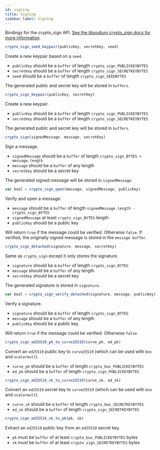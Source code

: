 ```yaml
---
id: signing
title: Signing
sidebar_label: Signing
---
```


Bindings for the crypto_sign API. [See the libsodium crypto_sign docs for more information](https://download.libsodium.org/doc/public-key_cryptography/public-key_signatures).

``` js
crypto_sign_seed_keypair(publicKey, secretKey, seed)
```
Create a new keypair based on a `seed`.
* `publicKey` should be a `buffer` of length `crypto_sign_PUBLICKEYBYTES`
* `secretKey` should be a `buffer` of length `crypto_sign_SECRETKEYBYTES`
* `seed` should be a `buffer` of length `crypto_sign_SEEDBYTES`

The generated public and secret key will be stored in `buffers`.

``` js
crypto_sign_keypair(publicKey, secretKey)
```
Create a new keypair.
* `publicKey` should be a `buffer` of length `crypto_sign_PUBLICKEYBYTES`
* `secretKey` should be a `buffer` of length `crypto_sign_SECRETKEYBYTES`

The generated public and secret key will be stored in `buffers`.

``` js
crypto_sign(signedMessage, message, secretKey)
```
Sign a message.
* `signedMessage` should be a `buffer` of length `crypto_sign_BYTES + message.length`
* `message` should be a `buffer` of any length
* `secretKey` should be a secret key

The generated signed message will be stored in `signedMessage`.

``` js
var bool = crypto_sign_open(message, signedMessage, publicKey)
```
Verify and open a message.
* `message` should be a `buffer` of length `signedMessage.length - crypto_sign_BYTES`
* `signedMessage` at least `crypto_sign_BYTES` length
* `publicKey` should be a public key

Will return `true` if the message could be verified. Otherwise `false`. If verified, the originally signed message is stored in the `message buffer`.

``` js
crypto_sign_detached(signature, message, secretKey)
```
Same as `crypto_sign` except it only stores the signature.
* `signature` should be a `buffer` of length `crypto_sign_BYTES`
* `message` should be a `buffer` of any length
* `secretKey` should be a secret key

The generated signature is stored in `signature`.

``` js
var bool = crypto_sign_verify_detached(signature, message, publicKey)
```
Verify a signature.
* `signature` should be a `buffer` of length `crypto_sign_BYTES`
* `message` should be a `buffer` of any length
* `publicKey` should be a public key

Will return `true` if the message could be verified. Otherwise `false`.

``` js
crypto_sign_ed25519_pk_to_curve25519(curve_pk, ed_pk)
```
Convert an `ed25519` public key to `curve25519` (which can be used with `box` and `scalarmult`).
* `curve_pk` should be a `buffer` of length `crypto_box_PUBLICKEYBYTES`
* `ed_pk` should be a `buffer` of length `crypto_sign_PUBLICKEYBYTES`

``` js
crypto_sign_ed25519_sk_to_curve25519(curve_sk, ed_sk)
```
Convert an `ed25519` secret key to `curve25519` (which can be used with `box` and `scalarmult`).
* `curve_sk` should be a `buffer` of length `crypto_box_SECRETKEYBYTES`
* `ed_sk` should be a `buffer` of length `crypto_sign_SECRETKEYBYTES`

``` js
crypto_sign_ed25519_sk_to_pk(pk, sk)
```
Extract an `ed25519` public key from an `ed25519` secret key.
* `pk` must be `buffer` of at least `crypto_box_PUBLICKEYBYTES` bytes
* `sk` must be `buffer` of at least `crypto_sign_SECRETKEYBYTES` bytes
